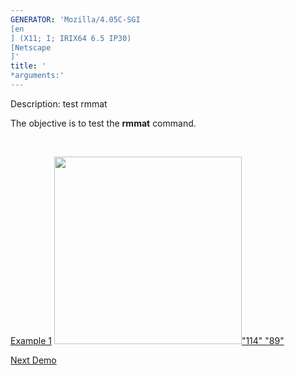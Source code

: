 ```yaml
---
GENERATOR: 'Mozilla/4.05C-SGI 
[en
] (X11; I; IRIX64 6.5 IP30) 
[Netscape
]'
title: '
*arguments:'
---
```


 Description: test rmmat

   The objective is to test the **rmmat** command.

    

   [Example 1](description_rmmat.md)
   [<img height="300" width="300" src="/assets/images/rmmat4_tn.gif">"114"
   "89"](description_rmmat.md)












[Next Demo](../../../demos/rotatept/md/main_rotatept1.md)
